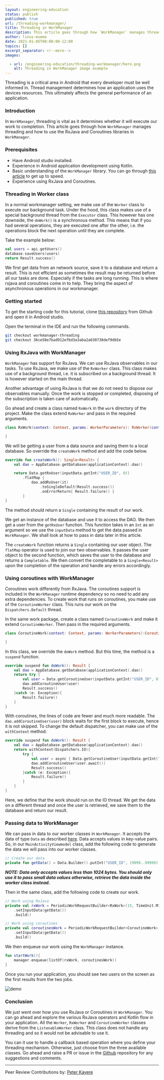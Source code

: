 ```yaml
---
layout: engineering-education
status: publish
published: true
url: /threading-workmanager/
title: Threading in WorkManager
description: This article goes through how `WorkManager` manages threading and how to use the RxJava and Coroutines libraries in WorkManager using Kotlin.
author: linus-muema
date: 2021-01-05T00:00:00-12:00
topics: []
excerpt_separator: <!--more-->
images:

  - url: /engineering-education/threading-workmanager/hero.png
    alt: Threading in WorkManager image example
---
```

Threading is a critical area in Android that every developer must be well informed in. Thread management determines how an application uses the devices resources. This ultimately affects the general performance of an application.
<!--more-->
### Introduction
In `WorkManager`, threading is vital as it determines whether it will execute our work to completion.  This article goes through how `WorkManager` manages threading and how to use the RxJava and Coroutines libraries in `WorkManager`.

### Prerequisites
- Have Android studio installed.
- Experience in Android application development using Kotlin.
- Basic understanding of the `WorkManager` library. You can go through [this article](/engineering-educaion/android-workmanager) to get up to speed.
- Experience using RxJava and Coroutines.

### Threading in Worker class
In a normal workmanager setting, we make use of the `Worker` class to execute our background task. Under the hood, this class makes use of a special background thread from the `Executor` class. This however has one downside, the `doWork()` is a synchronous method. This means that if you had several operations, they are executed one after the other, i.e. the operations block the next operation until they are complete. 

Take the example below:
```kotlin
val users = api.getUsers()
database.saveUsers(users)
return Result.success()
```

We first get data from an network source, save it to a database and return a result. This is not efficient as sometimes the result may be returned before all our tasks are done. Especially if the tasks are long running. This is where rxjava and coroutines come in to help. They bring the aspect of asynchronous operations in our workmanager.

### Getting started
To get the starting code for this tutorial, clone [this repository](https://github.com/LinusMuema/kotlin) from Github and open it in Android studio.

Open the terminal in the IDE and run the following commands.

```bash
git checkout workmanager-threading
git checkout 36ce58e7bad912efbd3a3aba2a630738def9db5e
```

### Using RxJava with WorkManager
`WorkManager` has support for RxJava. We can use RxJava observables in our tasks. To use RxJava, we make use of the `RxWorker` class. This class makes use of a background thread, i.e. it is subscribed on a background thread. It is however started on the main thread. 

Another advantage of using RxJava is that we do not need to dispose our observables manually. Once the work is stopped or completed, disposing of the subscription is taken care of automatically.

Go ahead and create a class named `RxWork` in the `work` directory of the project. Make the class extend `RxWorker` and pass in the required arguments.

```kotlin
class RxWork(context: Context, params: WorkerParameters): RxWorker(context, params) {

}
```

We will be getting a user from a data source and saving them to a local database. So override the `createWork` method and add the code below.

```kotlin
override fun createWork(): Single<Result> {
    val dao = AppDatabase.getDatabase(applicationContext).dao()

    return Data.getRxUser(inputData.getInt("USER_ID", 0))
        .flatMap {
            dao.addRxUser(it)
                .toSingleDefault(Result.success())
                .onErrorReturn{ Result.failure() }
        }
}
```

The method should return a `Single` containing the result of our work.

We get an instance of the database and use it to access the DAO. We then get a user from the `getRxUser` function. This function takes in an `Int` as an argument so we use the `inputData` method to get the data passed in `WorkManager`. We shall look at how to pass in data later in this article.

The `createWork` function returns a `Single` containing our user object. The `flatMap` operator is used to join our two observables. It passes the user object to the second function, which saves the user to the database and returns a `Completable`. We then convert the completable to a `Single<Result>` upon the completion of the operation and handle any errors accordingly.

### Using coroutines with WorkManager
Coroutines work differently from RxJava. The coroutines support is included in the `WorkManager` runtime dependency so no need to add any extra dependencies. To create work that runs on coroutines, you make use of the `CoroutineWorker` class. This runs our work on the `Dispatchers.Default` thread.

In the same work package, create a class named `CoroutineWork` and make it extend `CoroutineWorker`. Then pass in the required arguments.

```kotlin
class CoroutineWork(context: Context, params: WorkerParameters):CoroutineWorker(context, params) {

}
```

In this class, we override the `doWork` method. But this time, the method is a `suspend` function.

```kotlin
override suspend fun doWork(): Result {
    val dao = AppDatabase.getDatabase(applicationContext).dao()
    return try {
        val user = Data.getCoroutineUser(inputData.getInt("USER_ID", 0))
        dao.addCoroutineUser(user)
        Result.success()
    }catch (e: Exception){
        Result.failure()
    }
}
```

With coroutines, the lines of code are fewer and much more readable. The `dao.addCoroutineUser(user)` block waits for the first block to execute, hence it is not skipped. To change the default dispatcher, you can make use of the `withContext` method.

```kotlin
override suspend fun doWork(): Result {
    val dao = AppDatabase.getDatabase(applicationContext).dao()
    return withContext(Dispatchers.IO){
        try {
            val user = async { Data.getCoroutineUser(inputData.getInt("USER_ID", 0)) }
            dao.addCoroutineUser(user.await())
            Result.success()
        }catch (e: Exception){
            Result.failure()
        }
    }
}
```

Here, we define that the work should run on the IO thread. We get the data on a different thread and once the user is retrieved, we save them to the database and return our result.

### Passing data to WorkManager
We can pass in data to our worker classes in `WorkManager`. It accepts the data of type `Data` as described [here](https://developer.android.com/topic/libraries/architecture/workmanager/advanced#params). Data accepts values in key-value pairs. So, in our `MainActivityViewmodel` class, add the following code to generate the data we will pass into our worker classes.

```kotlin
// Create our data
private fun getData() = Data.Builder().putInt("USER_ID", (9999..99999).random()).build()
```

***NOTE: Data only accepts values less than 1024 bytes. You should only use it to pass small data values otherwise, retrieve the data inside the worker class instead.***

Then in the same class, add the following code to create our work.

```kotlin
// Work using RxJava
private val rxWork = PeriodicWorkRequestBuilder<RxWork>(15, TimeUnit.MINUTES)
    .setInputData(getData())
    .build()

// Work using coroutines
private val coroutinesWork = PeriodicWorkRequestBuilder<CoroutineWork>(15, TimeUnit.MINUTES)
    .setInputData(getData())
    .build()
```

We then enqueue our work using the `WorkManager` instance.

```kotlin
fun startWork(){
    manager.enqueue(listOf(rxWork, coroutinesWork))
}
```

Once you run your application, you should see two users on the screen as the first results from the two jobs.

![demo](/threading-workmanager/demo.png)

### Conclusion
We just went over how you use RxJava or Coroutines in `WorkManager`. You can go ahead and explore the various RxJava operators and Kotlin flow in your application. All the `Worker`, `RxWorker` and `CoroutineWorker` classes derive from the `ListenableWorker` class. This class does not handle any threading and so it would not be advisable to use it. 

You can it use to handle a callback based operation where you define your threading mechanism. Otherwise, just choose from the three available classes. Go ahead and raise a PR or issue in the [Github](https://github.com/LinusMuema/kotlin/tree/workmanager-threading) repository for any suggestions and comments.

---
Peer Review Contributions by: [Peter Kayere](/engineering-education/authors/peter-kayere/)
